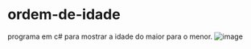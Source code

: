 # ordem-de-idade
programa em c# para mostrar a idade do maior para o menor.
![image](https://github.com/FabricioFelix-25/ordem-de-idade/assets/126669160/befa0c63-80b3-4bae-bbdb-08fb7fac247d)
